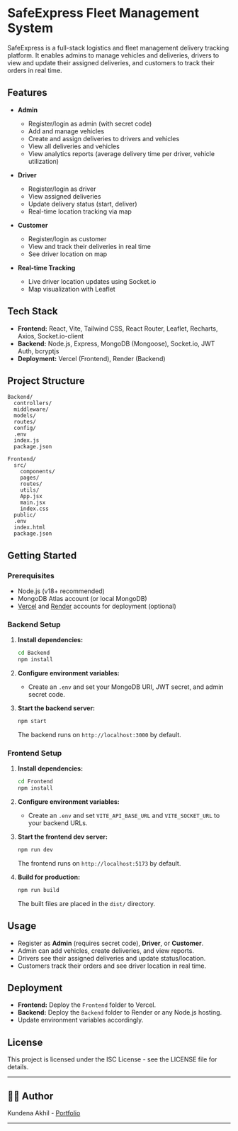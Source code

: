 # SafeExpress Fleet Management System

SafeExpress is a full-stack logistics and fleet management delivery tracking platform. It enables admins to manage vehicles and deliveries, drivers to view and update their assigned deliveries, and customers to track their orders in real time.  

## Features

- **Admin**
  - Register/login as admin (with secret code)
  - Add and manage vehicles
  - Create and assign deliveries to drivers and vehicles
  - View all deliveries and vehicles
  - View analytics reports (average delivery time per driver, vehicle utilization)

- **Driver**
  - Register/login as driver
  - View assigned deliveries
  - Update delivery status (start, deliver)
  - Real-time location tracking via map

- **Customer**
  - Register/login as customer
  - View and track their deliveries in real time
  - See driver location on map

- **Real-time Tracking**
  - Live driver location updates using Socket.io
  - Map visualization with Leaflet

## Tech Stack

- **Frontend:** React, Vite, Tailwind CSS, React Router, Leaflet, Recharts, Axios, Socket.io-client
- **Backend:** Node.js, Express, MongoDB (Mongoose), Socket.io, JWT Auth, bcryptjs
- **Deployment:** Vercel (Frontend), Render (Backend)

## Project Structure

```
Backend/
  controllers/
  middleware/
  models/
  routes/
  config/
  .env
  index.js
  package.json

Frontend/
  src/
    components/
    pages/
    routes/
    utils/
    App.jsx
    main.jsx
    index.css
  public/
  .env
  index.html
  package.json
```

## Getting Started

### Prerequisites

- Node.js (v18+ recommended)
- MongoDB Atlas account (or local MongoDB)
- [Vercel](https://vercel.com/) and [Render](https://render.com/) accounts for deployment (optional)

### Backend Setup

1. **Install dependencies:**
   ```sh
   cd Backend
   npm install
   ```

2. **Configure environment variables:**
   - Create an `.env` and set your MongoDB URI, JWT secret, and admin secret code.

3. **Start the backend server:**
   ```sh
   npm start
   ```
   The backend runs on `http://localhost:3000` by default.

### Frontend Setup

1. **Install dependencies:**
   ```sh
   cd Frontend
   npm install
   ```

2. **Configure environment variables:**
   - Create an `.env` and set `VITE_API_BASE_URL` and `VITE_SOCKET_URL` to your backend URLs.

3. **Start the frontend dev server:**
   ```sh
   npm run dev
   ```
   The frontend runs on `http://localhost:5173` by default.

4. **Build for production:**
   ```sh
   npm run build
   ```
   The built files are placed in the `dist/` directory.

## Usage

- Register as **Admin** (requires secret code), **Driver**, or **Customer**.
- Admin can add vehicles, create deliveries, and view reports.
- Drivers see their assigned deliveries and update status/location.
- Customers track their orders and see driver location in real time.

## Deployment

- **Frontend:** Deploy the `Frontend` folder to Vercel.
- **Backend:** Deploy the `Backend` folder to Render or any Node.js hosting.
- Update environment variables accordingly.

## License

This project is licensed under the ISC License - see the LICENSE file for details.

---

## 🧑‍💻 Author

Kundena Akhil - [Portfolio](https://portfolio-nine-flax-29.vercel.app/)

---